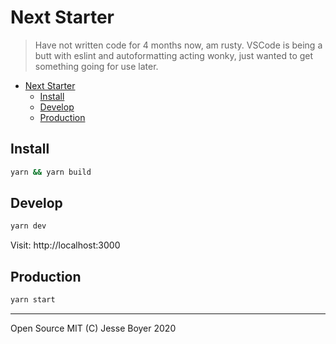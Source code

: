 # Next Starter

> Have not written code for 4 months now, am rusty. VSCode is being a butt with eslint and autoformatting acting wonky, just wanted to get something going for use later.

- [Next Starter](#next-starter)
  - [Install](#install)
  - [Develop](#develop)
  - [Production](#production)

## Install

```sh
yarn && yarn build
```

## Develop

```sh
yarn dev
```

Visit: http://localhost:3000

## Production

```sh
yarn start
```

---

Open Source MIT (C) Jesse Boyer 2020
